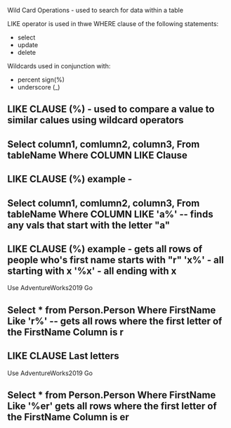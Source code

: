 Wild Card Operations - used to search for data within a table

LIKE operator is used in thwe WHERE clause of the following statements:
- select
- update
- delete 

Wildcards used in conjunction with:
- percent sign(%)
- underscore (_)

**LIKE CLAUSE (%)** - used to compare a value to similar calues using wildcard operators
------------------------------------------------
Select column1, comlumn2, column3, From tableName
Where COLUMN LIKE Clause
------------------------------------------------


**LIKE CLAUSE (%) example** - 
------------------------------------------------
Select column1, comlumn2, column3, From tableName
Where COLUMN LIKE 'a%' -- finds any vals that start with the letter "a"
------------------------------------------------



**LIKE CLAUSE (%) example** - gets all rows of people who's first name starts with "r"
'x%' - all starting with x
'%x' - all ending with x
------------------------------------------------
Use AdventureWorks2019
Go

Select * from Person.Person
Where FirstName Like 'r%' -- gets all rows where the first letter of the FirstName Column is r
------------------------------------------------



**LIKE CLAUSE Last letters**
------------------------------------------------
Use AdventureWorks2019
Go

Select * from Person.Person
Where FirstName Like '%er' gets all rows where the first letter of the FirstName Column is er
------------------------------------------------